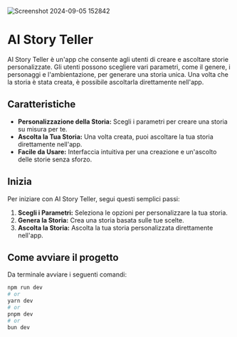 ![Screenshot 2024-09-05 152842](https://github.com/user-attachments/assets/6fb68ea4-3c5d-49a1-9ce2-a2829637e7bf)

# AI Story Teller

AI Story Teller è un'app che consente agli utenti di creare e ascoltare storie personalizzate. Gli utenti possono scegliere vari parametri, come il genere, i personaggi e l'ambientazione, per generare una storia unica. Una volta che la storia è stata creata, è possibile ascoltarla direttamente nell'app.

## Caratteristiche

- **Personalizzazione della Storia:** Scegli i parametri per creare una storia su misura per te.
- **Ascolta la Tua Storia:** Una volta creata, puoi ascoltare la tua storia direttamente nell'app.
- **Facile da Usare:** Interfaccia intuitiva per una creazione e un'ascolto delle storie senza sforzo.

## Inizia

Per iniziare con AI Story Teller, segui questi semplici passi:

1. **Scegli i Parametri:** Seleziona le opzioni per personalizzare la tua storia.
2. **Genera la Storia:** Crea una storia basata sulle tue scelte.
3. **Ascolta la Storia:** Ascolta la tua storia personalizzata direttamente nell'app.

## Come avviare il progetto
Da terminale avviare i seguenti comandi:

```bash
npm run dev
# or
yarn dev
# or
pnpm dev
# or
bun dev
